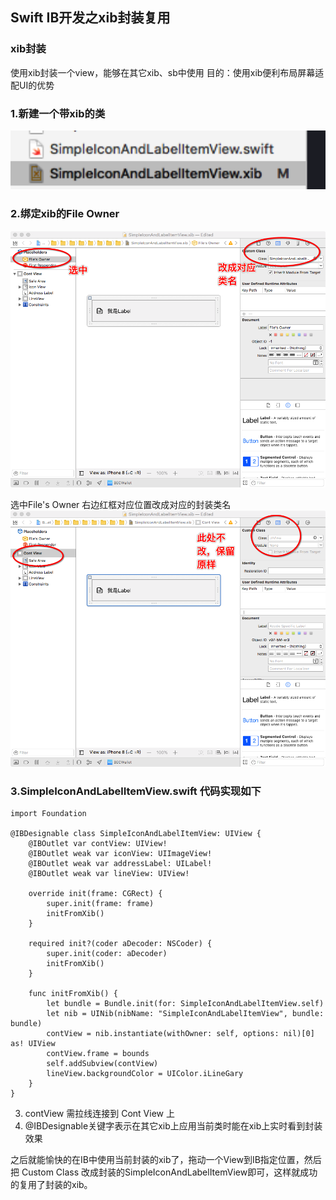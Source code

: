 ## Swift IB开发之xib封装复用

### xib封装
使用xib封装一个view，能够在其它xib、sb中使用
目的：使用xib便利布局屏幕适配UI的优势

### 1.新建一个带xib的类
![](Image/0.png)

### 2.绑定xib的File Owner
![](Image/1.png)

选中File's Owner 右边红框对应位置改成对应的封装类名
![](Image/2.png)


### 3.SimpleIconAndLabelItemView.swift 代码实现如下

~~~
import Foundation

@IBDesignable class SimpleIconAndLabelItemView: UIView {
    @IBOutlet var contView: UIView!
    @IBOutlet weak var iconView: UIImageView!
    @IBOutlet weak var addressLabel: UILabel!
    @IBOutlet weak var lineView: UIView!
    
    override init(frame: CGRect) {
        super.init(frame: frame)
        initFromXib()
    }
    
    required init?(coder aDecoder: NSCoder) {
        super.init(coder: aDecoder)
        initFromXib()
    }
    
    func initFromXib() {
        let bundle = Bundle.init(for: SimpleIconAndLabelItemView.self)
        let nib = UINib(nibName: "SimpleIconAndLabelItemView", bundle: bundle)
        contView = nib.instantiate(withOwner: self, options: nil)[0] as! UIView
        contView.frame = bounds
        self.addSubview(contView)
        lineView.backgroundColor = UIColor.iLineGary
    }
}
~~~

3. contView 需拉线连接到 Cont View 上
4. @IBDesignable关键字表示在其它xib上应用当前类时能在xib上实时看到封装效果

之后就能愉快的在IB中使用当前封装的xib了，拖动一个View到IB指定位置，然后把
Custom Class 改成封装的SimpleIconAndLabelItemView即可，这样就成功的复用了封装的xib。

